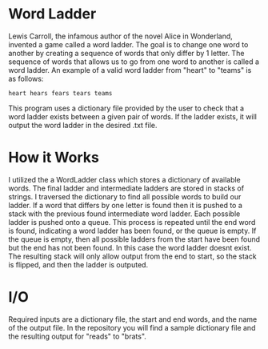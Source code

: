 # Word Ladder

Lewis Carroll, the infamous author of the novel Alice in Wonderland, invented a game called a word ladder. The goal is to change one word to another by creating a sequence of words that only differ by 1 letter. The sequence of words that allows us to go from one word to another is called a word ladder. 
An example of a valid word ladder from "heart" to "teams" is as follows: 

``` 
heart hears fears tears teams
```

This program uses a dictionary file provided by the user to check that a word ladder exists between a given pair of words. If the ladder exists, it will output the word ladder in the desired .txt file.

# How it Works

I utilized the a WordLadder class which stores a dictionary of available words. The final ladder and intermediate ladders are stored in stacks of strings. I traversed the dictionary to find all possible words to build our ladder. If a word that differs by one letter is found then it is pushed to a stack with the previous found intermediate word ladder. Each possible ladder is pushed onto a queue. This process is repeated until the end word is found, indicating a word ladder has been found, or the queue is empty. If the queue is empty, then all possible ladders from the start have been found but the end has not been found. In this case the word ladder doesnt exist. The resulting stack will only allow output from the end to start, so the stack is flipped, and then the ladder is outputed.

# I/O
Required inputs are a dictionary file, the start and end words, and the name of the output file. In the repository you will find a sample dictionary file and the resulting output for "reads" to "brats".
